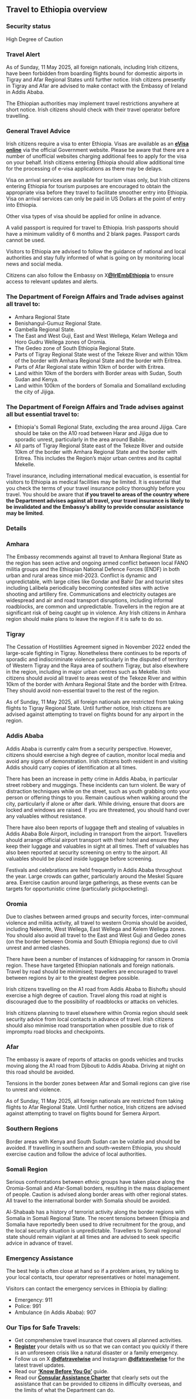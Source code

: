 ## Travel to Ethiopia overview

### **Security status**

High Degree of Caution

### **Travel Alert**

As of Sunday, 11 May 2025, all foreign nationals, including Irish citizens, have been forbidden from boarding flights bound for domestic airports in Tigray and Afar Regional States until further notice. Irish citizens presently in Tigray and Afar are advised to make contact with the Embassy of Ireland in Addis Ababa.

The Ethiopian authorities may implement travel restrictions anywhere at short notice. Irish citizens should check with their travel operator before travelling.

### **General Travel Advice**

Irish citizens require a visa to enter Ethiopia. Visas are available as an [**eVisa online**](http://www.evisa.gov.et/) via the official Government website. Please be aware that there are a number of unofficial websites charging additional fees to apply for the visa on your behalf. Irish citizens entering Ethiopia should allow additional time for the processing of e-visa applications as there may be delays.

Visa on arrival services are available for tourism visas only, but Irish citizens entering Ethiopia for tourism purposes are encouraged to obtain the appropriate visa before they travel to facilitate smoother entry into Ethiopia. Visa on arrival services can only be paid in US Dollars at the point of entry into Ethiopia.

Other visa types of visa should be applied for online in advance.

A valid passport is required for travel to Ethiopia. Irish passports should have a minimum validity of 6 months and 2 blank pages. Passport cards cannot be used.

Visitors to Ethiopia are advised to follow the guidance of national and local authorities and stay fully informed of what is going on by monitoring local news and social media.

Citizens can also follow the Embassy on X[**@IrlEmbEthiopia**](https://twitter.com/irlembethiopia) to ensure access to relevant updates and alerts.

### **The Department of Foreign Affairs and Trade advises against all travel to:**

* Amhara Regional State
* Benishangul-Gumuz Regional State.
* Gambella Regional State.
* The East and West Guji, East and West Wellega, Kelam Wellega and Horo Gudru Wellega zones of Oromia.
* The Gedeo zone of South Ethiopia Regional State.
* Parts of Tigray Regional State west of the Tekeze River and within 10km of the border with Amhara Regional State and the border with Eritrea.
* Parts of Afar Regional state within 10km of border with Eritrea.
* Land within 10km of the borders with Border areas with Sudan, South Sudan and Kenya.
* Land within 100km of the borders of Somalia and Somaliland excluding the city of Jijiga.

### **The Department of Foreign Affairs and Trade advises against all but essential travel to:**

* Ethiopia's Somali Regional State, excluding the area around Jijiga. Care should be take on the A10 road between Harar and Jijiga due to sporadic unrest, particularly in the area around Babile.
* All parts of Tigray Regional State east of the Tekeze River and outside 10km of the border with Amhara Regional State and the border with Eritrea. This includes the Region’s major urban centres and its capital Mekelle.

Travel insurance, including international medical evacuation, is essential for visitors to Ethiopia as medical facilities may be limited. It is essential that you check the terms of your travel insurance policy thoroughly before you travel. You should be aware that **if you travel to areas of the country where the Department advises against all travel, your travel insurance is likely to be invalidated and the Embassy’s ability to provide consular assistance may be limited**.

### **Details**

### **Amhara**

The Embassy recommends against all travel to Amhara Regional State as the region has seen active and ongoing armed conflict between local FANO militia groups and the Ethiopian National Defence Forces (ENDF) in both urban and rural areas since mid-2023. Conflict is dynamic and unpredictable, with large cities like Gondar and Bahir Dar and tourist sites including Lalibela periodically becoming contested sites with active shooting and artillery fire. Communications and electricity outages are widespread and air and road transport disruptions, including informal roadblocks, are common and unpredictable. Travellers in the region are at significant risk of being caught up in violence. Any Irish citizens in Amhara region should make plans to leave the region if it is safe to do so.

### **Tigray**

The Cessation of Hostilities Agreement signed in November 2022 ended the large-scale fighting in Tigray. Nonetheless there continues to be reports of sporadic and indiscriminate violence particularly in the disputed of territory of Western Tigray and the Raya area of southern Tigray, but also elsewhere in the region, including in major urban centres such as Mekelle. Irish citizens should avoid all travel to areas west of the Tekeze River and within 10km of the border with Amhara Regional State and the border with Eritrea. They should avoid non-essential travel to the rest of the region.

As of Sunday, 11 May 2025, all foreign nationals are restricted from taking flights to Tigray Regional State. Until further notice, Irish citizens are advised against attempting to travel on flights bound for any airport in the region.

### **Addis Ababa**

Addis Ababa is currently calm from a security perspective. However, citizens should exercise a high degree of caution, monitor local media and avoid any signs of demonstration. Irish citizens both resident in and visiting Addis should carry copies of identification at all times.

There has been an increase in petty crime in Addis Ababa, in particular street robbery and muggings. These incidents can turn violent. Be wary of distraction techniques while on the street, such as youth grabbing onto your person or offering things to you. Remain cautious when walking around the city, particularly if alone or after dark. While driving, ensure that doors are locked and windows are raised. If you are threatened, you should hand over any valuables without resistance.

There have also been reports of luggage theft and stealing of valuables in Addis Ababa Bole Airport, including in transport from the airport. Travellers should arrange official airport transport with their hotel and ensure they keep their luggage and valuables in sight at all times. Theft of valuables has also been reported at security screening on entry to the airport. All valuables should be placed inside luggage before screening.

Festivals and celebrations are held frequently in Addis Ababa throughout the year. Large crowds can gather, particularly around the Meskel Square area. Exercise caution around large gatherings, as these events can be targets for opportunistic crime (particularly pickpocketing).

### **Oromia**

Due to clashes between armed groups and security forces, inter-communal violence and militia activity, all travel to western Oromia should be avoided, including Nekemte, West Wellega, East Wellega and Kelem Wellega zones. You should also avoid all travel to the East and West Guji and Gedeo zones (on the border between Oromia and South Ethiopia regions) due to civil unrest and armed clashes.

There have been a number of instances of kidnapping for ransom in Oromia region. These have targeted Ethiopian nationals and foreign nationals. Travel by road should be minimised; travellers are encouraged to travel between regions by air to the greatest degree possible.

Irish citizens travelling on the A1 road from Addis Ababa to Bishoftu should exercise a high degree of caution. Travel along this road at night is discouraged due to the possibility of roadblocks or attacks on vehicles.

Irish citizens planning to travel elsewhere within Oromia region should seek security advice from local contacts in advance of travel. Irish citizens should also minimise road transportation when possible due to risk of impromptu road blocks and checkpoints.

### **Afar**

The embassy is aware of reports of attacks on goods vehicles and trucks moving along the A1 road from Djibouti to Addis Ababa. Driving at night on this road should be avoided.

Tensions in the border zones between Afar and Somali regions can give rise to unrest and violence.

As of Sunday, 11 May 2025, all foreign nationals are restricted from taking flights to Afar Regional State. Until further notice, Irish citizens are advised against attempting to travel on flights bound for Semera Airport.

### **Southern Regions**

Border areas with Kenya and South Sudan can be volatile and should be avoided. If travelling in southern and south-western Ethiopia, you should exercise caution and follow the advice of local authorities.

### **Somali Region**

Serious confrontations between ethnic groups have taken place along the Oromia-Somali and Afar-Somali borders, resulting in the mass displacement of people. Caution is advised along border areas with other regional states. All travel to the international border with Somalia should be avoided.

Al-Shabaab has a history of terrorist activity along the border regions with Somalia in Somali Regional State. The recent tensions between Ethiopia and Somalia have reportedly been used to drive recruitment for the group, and the local security situation is unpredictable. Travellers to Somali regional state should remain vigilant at all times and are advised to seek specific advice in advance of travel.

### **Emergency Assistance**

The best help is often close at hand so if a problem arises, try talking to your local contacts, tour operator representatives or hotel management.

Visitors can contact the emergency services in Ethiopia by dialling:

* Emergency: 911
* Police: 991
* Ambulance (in Addis Ababa): 907

### **Our Tips for Safe Travels:**

* Get comprehensive travel insurance that covers all planned activities.
* [**Register**](https://www.ireland.ie/en/dfa/overseas-travel/citizens-registration/) your details with us so that we can contact you quickly if there is an unforeseen crisis like a natural disaster or a family emergency.
* Follow us on X [**@dfatravelwise**](https://www.twitter.com/DFATravelWise) and Instagram [**@dfatravelwise**](https://www.instagram.com/dfatravelwise/) for the latest travel updates.
* Read our [**‘Know Before You Go’**](https://www.ireland.ie/en/dfa/overseas-travel/know-before-you-go/) guide.
* Read our [**Consular Assistance Charter**](https://www.ireland.ie/en/dfa/overseas-travel/assistance-abroad/consular-assistance-charter/) that clearly sets out the assistance that can be provided to citizens in difficulty overseas, and the limits of what the Department can do.